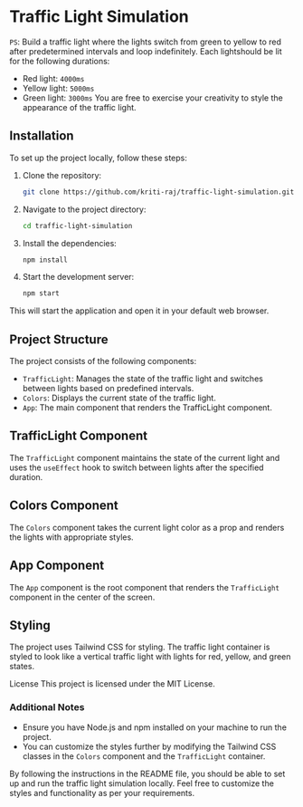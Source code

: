 # Traffic Light Simulation

`PS`: Build a traffic light where the lights switch from green to yellow to red after predetermined intervals and loop indefinitely.
Each lightshould be lit for the following durations:

- Red light: `4000ms`
- Yellow light: `5000ms`
- Green light: `3000ms`
  You are free to exercise your creativity to style the appearance of the traffic light.

## Installation

To set up the project locally, follow these steps:

1. Clone the repository:

   ```sh
   git clone https://github.com/kriti-raj/traffic-light-simulation.git
   ```

2. Navigate to the project directory:

    ```sh
    cd traffic-light-simulation
    ```

3. Install the dependencies:

    ```sh
    npm install
    ```

4. Start the development server:

    ```sh
    npm start
    ```

This will start the application and open it in your default web browser.

## Project Structure

The project consists of the following components:

- `TrafficLight`: Manages the state of the traffic light and switches between lights based on predefined intervals.
- `Colors`: Displays the current state of the traffic light.
- `App`: The main component that renders the TrafficLight component.

## TrafficLight Component
The `TrafficLight` component maintains the state of the current light and uses the `useEffect` hook to switch between lights after the specified duration.

## Colors Component
The `Colors` component takes the current light color as a prop and renders the lights with appropriate styles.

## App Component
The `App` component is the root component that renders the `TrafficLight` component in the center of the screen.

## Styling
The project uses Tailwind CSS for styling. The traffic light container is styled to look like a vertical traffic light with lights for red, yellow, and green states.

License
This project is licensed under the MIT License.

### Additional Notes

- Ensure you have Node.js and npm installed on your machine to run the project.
- You can customize the styles further by modifying the Tailwind CSS classes in the `Colors` component and the `TrafficLight` container.

By following the instructions in the README file, you should be able to set up and run the traffic light simulation locally. Feel free to customize the styles and functionality as per your requirements.

```

```
